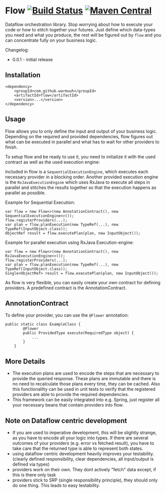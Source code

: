 Flow [![Build Status](https://travis-ci.org/warmuuh/flow.svg?branch=master)](https://travis-ci.org/warmuuh/flow) [![Maven Central](https://img.shields.io/maven-central/v/com.github.warmuuh/flow.svg)](https://mvnrepository.com/artifact/com.github.warmuuh/flow)
==========

Dataflow orchestration library. Stop worrying about how to execute your code or how to stitch together your futures. 
Just define which data-types you need and what you produce, the rest will be figured out by `flow` and you can concentrate fully on
your business logic.


Changelog:
* 0.0.1 - initial release


Installation
-----

```
<dependency>
	<groupId>com.github.warmuuh</groupId>
	<artifactId>flow</artifactId>
	<version>...</version>
</dependency>
```

Usage
-----

Flow allows you to only define the input and output of your business logic. Depending on the required and provided dependencies, flow figures out what can be executed in 
parallel and what has to wait for other providers to finish. 

To setup flow and be ready to use it, you need to initialize it with the used contract as well as the used execution engine:

Included in flow is a `SequentialExecutionEngine`, which executes each necessary provider in a blocking order. Another provided execution engine is the `RxJavaExecutionEngine` which uses RxJava to execute all steps in parallel and stitches the results together so that the execution happens as parallel as possible.

Example for Sequential Execution:

```
var flow = new Flow<>(new AnnotationContract(), new SequentialExecutionEngine<>());
flow.registerProviders(...);
var plan = flow.planExecution(new TypeRef(...), new TypeRef(InputObject.class));
ObjectRef result = flow.executePlan(plan, new InputObject());
```


Example for parallel execution using RxJava Execution-engine:

```
var flow = new Flow<>(new AnnotationContract(), new RxJavaExecutionEngine<>());
flow.registerProviders(...);
var plan = flow.planExecution(new TypeRef(...), new TypeRef(InputObject.class));
Single<ObjectRef> result = flow.executePlan(plan, new InputObject());
```

As flow is very flexible, you can easily create your own contract for defining providers. A predefined contract is the AnnotationContract.


AnnotationContract
-----

To define your provider, you can use the `@Flower` annotation:

```
public static class ExampleClass {
		@Flower
		public ProvidedType execute(RequiredType object) {
			...
		}
	}
```

More Details
-----
  * The execution plans are used to encode the steps that are necessary to provide the queried response. These plans are immutable and there is no need to recalculate those plans every time, they can be cached. Also this functionallity can be used in unit tests to verify that the registered providers are able to provide the required dependencies.
  * This framework can be easily integrated into e.g. Spring, just register all your necessary beans that contain providers into flow.

Note on Dataflow centric development
-----
* If you are used to imperative development, this will be slightly strange, as you have to encode all your logic into types. If there are several outcomes of your providers (e.g. error vs fetched result), you have to take care that the returned type is able to  represent both states.
* using dataflow centric development heavily improves your testability. (clearly defined responsibility, clear dependencies, all input/output is defined via types)
* providers work on their own. They dont actively "fetch" data except, if this is there only task
* providers stick to SRP (single responsibility principle), they should only do one thing. This leads to easy testability.







